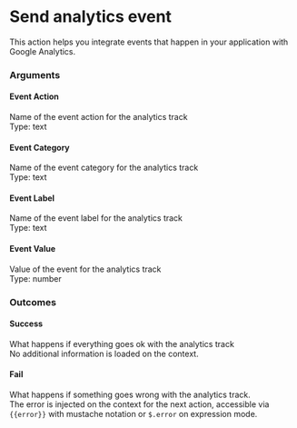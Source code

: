 # Send analytics event

This action helps you integrate events that happen in your application with Google Analytics.

### Arguments

#### Event Action

Name of the event action for the analytics track  
Type: text

#### Event Category

Name of the event category for the analytics track  
Type: text

#### Event Label

Name of the event label for the analytics track  
Type: text

#### Event Value

Value of the event for the analytics track  
Type: number

### Outcomes

#### Success

What happens if everything goes ok with the analytics track  
No additional information is loaded on the context.

#### Fail

What happens if something goes wrong with the analytics track.  
The error is injected on the context for the next action, accessible via `{{error}}` with mustache notation or `$.error` on expression mode.

